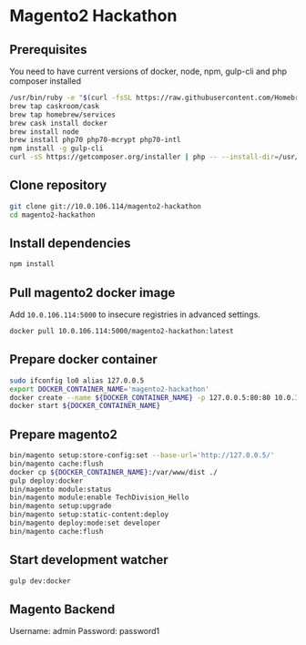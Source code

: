 # Magento2 Hackathon

## Prerequisites

You need to have current versions of docker, node, npm, gulp-cli and php composer installed

```bash
/usr/bin/ruby -e "$(curl -fsSL https://raw.githubusercontent.com/Homebrew/install/master/install)"
brew tap caskroom/cask
brew tap homebrew/services
brew cask install docker
brew install node
brew install php70 php70-mcrypt php70-intl
npm install -g gulp-cli
curl -sS https://getcomposer.org/installer | php -- --install-dir=/usr/local/bin --filename=composer
```

## Clone repository
```bash
git clone git://10.0.106.114/magento2-hackathon
cd magento2-hackathon
```

## Install dependencies
```bash
npm install
```

## Pull magento2 docker image

Add ```10.0.106.114:5000``` to insecure registries in advanced settings.

```bash
docker pull 10.0.106.114:5000/magento2-hackathon:latest
```

## Prepare docker container
```bash
sudo ifconfig lo0 alias 127.0.0.5
export DOCKER_CONTAINER_NAME='magento2-hackathon'
docker create --name ${DOCKER_CONTAINER_NAME} -p 127.0.0.5:80:80 10.0.106.114:5000/magento2-hackathon:latest
docker start ${DOCKER_CONTAINER_NAME}
```

## Prepare magento2
```bash
bin/magento setup:store-config:set --base-url='http://127.0.0.5/'
bin/magento cache:flush
docker cp ${DOCKER_CONTAINER_NAME}:/var/www/dist ./
gulp deploy:docker
bin/magento module:status
bin/magento module:enable TechDivision_Hello
bin/magento setup:upgrade
bin/magento setup:static-content:deploy
bin/magento deploy:mode:set developer
bin/magento cache:flush
```

## Start development watcher
```bash
gulp dev:docker
```

## Magento Backend
Username: admin
Password: password1
